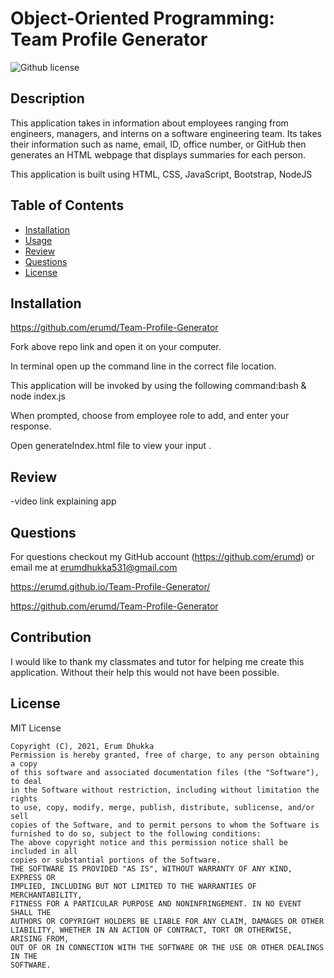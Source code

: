 # Object-Oriented Programming: Team Profile Generator

![Github license](https://img.shields.io/badge/license-MIT-yellow.svg)

## Description

This application takes in information about employees ranging from engineers, managers, and interns on a software engineering team. Its takes their information such as name, email, ID, office number, or GitHub then generates an HTML webpage that displays summaries for each person.

This application is built using HTML, CSS, JavaScript, Bootstrap, NodeJS

## Table of Contents

- [Installation](#installation)
- [Usage](#usage)
- [Review](#review)
- [Questions](#questions)
- [License](#license)

## Installation

https://github.com/erumd/Team-Profile-Generator

Fork above repo link and open it on your computer.

In terminal open up the command line in the correct file location.

This application will be invoked by using the following command:bash & node index.js

When prompted, choose from employee role to add, and enter your response.

Open generateIndex.html file to view your input .

## Review

-video link explaining app

## Questions

For questions checkout my GitHub account (https://github.com/erumd) or email me at erumdhukka531@gmail.com

https://erumd.github.io/Team-Profile-Generator/

https://github.com/erumd/Team-Profile-Generator

## Contribution

I would like to thank my classmates and tutor for helping me create this application. Without their help this would not have been possible.

## License

MIT License

    Copyright (C), 2021, Erum Dhukka
    Permission is hereby granted, free of charge, to any person obtaining a copy
    of this software and associated documentation files (the "Software"), to deal
    in the Software without restriction, including without limitation the rights
    to use, copy, modify, merge, publish, distribute, sublicense, and/or sell
    copies of the Software, and to permit persons to whom the Software is
    furnished to do so, subject to the following conditions:
    The above copyright notice and this permission notice shall be included in all
    copies or substantial portions of the Software.
    THE SOFTWARE IS PROVIDED "AS IS", WITHOUT WARRANTY OF ANY KIND, EXPRESS OR
    IMPLIED, INCLUDING BUT NOT LIMITED TO THE WARRANTIES OF MERCHANTABILITY,
    FITNESS FOR A PARTICULAR PURPOSE AND NONINFRINGEMENT. IN NO EVENT SHALL THE
    AUTHORS OR COPYRIGHT HOLDERS BE LIABLE FOR ANY CLAIM, DAMAGES OR OTHER
    LIABILITY, WHETHER IN AN ACTION OF CONTRACT, TORT OR OTHERWISE, ARISING FROM,
    OUT OF OR IN CONNECTION WITH THE SOFTWARE OR THE USE OR OTHER DEALINGS IN THE
    SOFTWARE.
